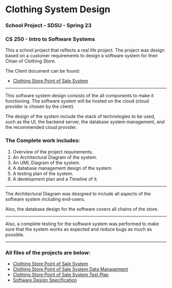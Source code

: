 # Clothing System Design

### School Project - SDSU - Spring 23 
### CS 250 - Intro to Software Systems

This a school project that reflects a real life project. 
The project was design based on a customer requirements to design a software system for their Chian of Clothing Store.

The Client document can be found:
- [Clothing Store Point of Sale System]()
-----

 This software system design consists of the all components to make it functioning. The software system will be hosted on the cloud (cloud provider is chosen by the client). 

 The design of the system include the stack of technologies to be used, such as the UI, the backend server, the database system management, and the recommended cloud provider. 


### The Complete work includes:
1. Overview of the project requirements.
2. An Architectural Diagram of the system.
3. An UML Diagram of the system.
4. A database management design of the system.
5. A testing plan of the system.
6. A development plan and a Timeline of it.

---
The Architectural Diagram was designed to include all aspects of the software system including end-users.

<!-- Include image link-->
[](https://github.com/AlanShami/system_design_of_clothing_store/blob/main/Architectural%20Diagram.png) 



Also, the database design for the software covers all chains of the store. 

<!-- Incude database image -->
[](https://github.com/AlanShami/system_design_of_clothing_store/blob/main/Final%20Database%20design.png)

---
Also, a complete testing for the software system was performed to make sure that the system works as expected and reduce bugs as much as possible.

---

### All files of the projects are below:
* [Clothing Store Point of Sale System](https://github.com/AlanShami/system_design_of_clothing_store/blob/main/Clothing%20Store%20Point%20of%20Sale%20System.pdf)
* [Clothing Store Point of Sale System Data Management](https://github.com/AlanShami/system_design_of_clothing_store/blob/main/Data%20Management%20.pdf)
* [Clothing Store Point of Sale System Test Plan](https://github.com/AlanShami/system_design_of_clothing_store/blob/main/Test%20Plan.pdf)
* [Software Design Specification](https://github.com/AlanShami/system_design_of_clothing_store/blob/main/Software%20Design%20Specification.pdf)
